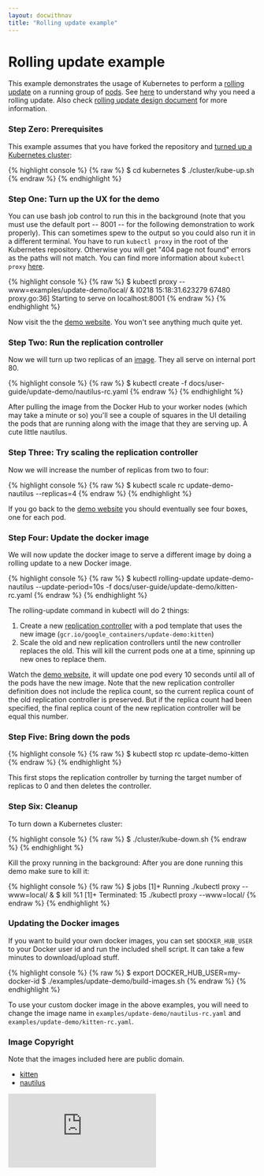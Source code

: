 ```yaml
---
layout: docwithnav
title: "Rolling update example"
---
```

<!-- BEGIN MUNGE: UNVERSIONED_WARNING -->


<!-- END MUNGE: UNVERSIONED_WARNING -->
<!--
Copyright 2014 Google Inc. All rights reserved.

Licensed under the Apache License, Version 2.0 (the "License");
you may not use this file except in compliance with the License.
You may obtain a copy of the License at

    http://www.apache.org/licenses/LICENSE-2.0

Unless required by applicable law or agreed to in writing, software
distributed under the License is distributed on an "AS IS" BASIS,
WITHOUT WARRANTIES OR CONDITIONS OF ANY KIND, either express or implied.
See the License for the specific language governing permissions and
limitations under the License.

-->

# Rolling update example

This example demonstrates the usage of Kubernetes to perform a [rolling update](../kubectl/kubectl_rolling-update.html) on a running group of [pods](../../../docs/user-guide/pods.html). See [here](../managing-deployments.html#updating-your-application-without-a-service-outage) to understand why you need a rolling update. Also check [rolling update design document](../../design/simple-rolling-update.html) for more information. 

### Step Zero: Prerequisites

This example assumes that you have forked the repository and [turned up a Kubernetes cluster](../../../docs/getting-started-guides/):

{% highlight console %}
{% raw %}
$ cd kubernetes
$ ./cluster/kube-up.sh
{% endraw %}
{% endhighlight %}

### Step One: Turn up the UX for the demo

You can use bash job control to run this in the background (note that you must use the default port -- 8001 -- for the following demonstration to work properly).
This can sometimes spew to the output so you could also run it in a different terminal. You have to run `kubectl proxy` in the root of the
Kubernetes repository. Otherwise you will get "404 page not found" errors as the paths will not match. You can find more information about `kubectl proxy`
[here](../../../docs/user-guide/kubectl/kubectl_proxy.html).

{% highlight console %}
{% raw %}
$ kubectl proxy --www=examples/update-demo/local/ &
I0218 15:18:31.623279   67480 proxy.go:36] Starting to serve on localhost:8001
{% endraw %}
{% endhighlight %}

Now visit the the [demo website](http://localhost:8001/static).  You won't see anything much quite yet.

### Step Two: Run the replication controller

Now we will turn up two replicas of an [image](../images.html).  They all serve on internal port 80.

{% highlight console %}
{% raw %}
$ kubectl create -f docs/user-guide/update-demo/nautilus-rc.yaml
{% endraw %}
{% endhighlight %}

After pulling the image from the Docker Hub to your worker nodes (which may take a minute or so) you'll see a couple of squares in the UI detailing the pods that are running along with the image that they are serving up.  A cute little nautilus.

### Step Three: Try scaling the replication controller

Now we will increase the number of replicas from two to four:

{% highlight console %}
{% raw %}
$ kubectl scale rc update-demo-nautilus --replicas=4
{% endraw %}
{% endhighlight %}

If you go back to the [demo website](http://localhost:8001/static/index.html) you should eventually see four boxes, one for each pod.

### Step Four: Update the docker image

We will now update the docker image to serve a different image by doing a rolling update to a new Docker image.

{% highlight console %}
{% raw %}
$ kubectl rolling-update update-demo-nautilus --update-period=10s -f docs/user-guide/update-demo/kitten-rc.yaml
{% endraw %}
{% endhighlight %}

The rolling-update command in kubectl will do 2 things:

1. Create a new [replication controller](../../../docs/user-guide/replication-controller.html) with a pod template that uses the new image (`gcr.io/google_containers/update-demo:kitten`)
2. Scale the old and new replication controllers until the new controller replaces the old. This will kill the current pods one at a time, spinning up new ones to replace them.

Watch the [demo website](http://localhost:8001/static/index.html), it will update one pod every 10 seconds until all of the pods have the new image.
Note that the new replication controller definition does not include the replica count, so the current replica count of the old replication controller is preserved.
But if the replica count had been specified, the final replica count of the new replication controller will be equal this number.

### Step Five: Bring down the pods

{% highlight console %}
{% raw %}
$ kubectl stop rc update-demo-kitten
{% endraw %}
{% endhighlight %}

This first stops the replication controller by turning the target number of replicas to 0 and then deletes the controller.

### Step Six: Cleanup

To turn down a Kubernetes cluster:

{% highlight console %}
{% raw %}
$ ./cluster/kube-down.sh
{% endraw %}
{% endhighlight %}

Kill the proxy running in the background:
After you are done running this demo make sure to kill it:

{% highlight console %}
{% raw %}
$ jobs
[1]+  Running                 ./kubectl proxy --www=local/ &
$ kill %1
[1]+  Terminated: 15          ./kubectl proxy --www=local/
{% endraw %}
{% endhighlight %}

### Updating the Docker images

If you want to build your own docker images, you can set `$DOCKER_HUB_USER` to your Docker user id and run the included shell script. It can take a few minutes to download/upload stuff.

{% highlight console %}
{% raw %}
$ export DOCKER_HUB_USER=my-docker-id
$ ./examples/update-demo/build-images.sh
{% endraw %}
{% endhighlight %}

To use your custom docker image in the above examples, you will need to change the image name in `examples/update-demo/nautilus-rc.yaml` and `examples/update-demo/kitten-rc.yaml`.

### Image Copyright

Note that the images included here are public domain.

* [kitten](http://commons.wikimedia.org/wiki/File:Kitten-stare.jpg)
* [nautilus](http://commons.wikimedia.org/wiki/File:Nautilus_pompilius.jpg)


<!-- BEGIN MUNGE: IS_VERSIONED -->
<!-- TAG IS_VERSIONED -->
<!-- END MUNGE: IS_VERSIONED -->


<!-- BEGIN MUNGE: GENERATED_ANALYTICS -->
[![Analytics](https://kubernetes-site.appspot.com/UA-36037335-10/GitHub/docs/user-guide/update-demo/README.md?pixel)]()
<!-- END MUNGE: GENERATED_ANALYTICS -->

